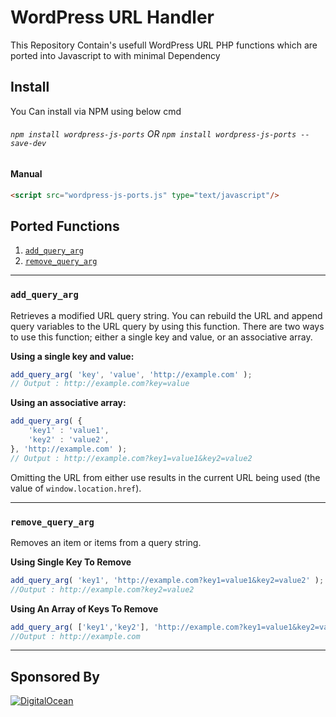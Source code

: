 # WordPress URL Handler
This Repository Contain's usefull WordPress URL PHP functions which are ported into Javascript to with minimal Dependency

## Install
You Can install via NPM using below cmd

###### `npm install wordpress-js-ports` OR `npm install wordpress-js-ports --save-dev`

#### Manual
```html
<script src="wordpress-js-ports.js" type="text/javascript"/>
```

## Ported Functions
1. [`add_query_arg`](#add_query_arg)
2. [`remove_query_arg`](#remove_query_arg)

---

### `add_query_arg`
Retrieves a modified URL query string.
You can rebuild the URL and append query variables to the URL query by using this function.
There are two ways to use this function; either a single key and value, or an associative array.

**Using a single key and value:**
```javascript
add_query_arg( 'key', 'value', 'http://example.com' );
// Output : http://example.com?key=value
```

**Using an associative array:**
```javascript
add_query_arg( {
    'key1' : 'value1',
    'key2' : 'value2',
}, 'http://example.com' );
// Output : http://example.com?key1=value1&key2=value2
```

Omitting the URL from either use results in the current URL being used (the value of `window.location.href`).

---

### `remove_query_arg`
Removes an item or items from a query string.

**Using Single Key To Remove**
```javascript
add_query_arg( 'key1', 'http://example.com?key1=value1&key2=value2' );
//Output : http://example.com?key2=value2
```
**Using An Array of Keys To Remove**
```javascript
add_query_arg( ['key1','key2'], 'http://example.com?key1=value1&key2=value2' );
//Output : http://example.com
```


---
## Sponsored By
[![DigitalOcean](https://vsp.ams3.cdn.digitaloceanspaces.com/cdn/DO_Logo_Horizontal_Blue.png)](https://s.svarun.in/Ef)
